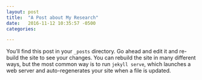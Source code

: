 ```yaml
---
layout: post  
title:  "A Post about My Research"  
date:   2016-11-12 10:35:57 -0500  
categories:   

---
```

You’ll find this post in your `_posts` directory. Go ahead and edit it and re-build the site to see your changes. You can rebuild the site in many different ways, but the most common way is to run `jekyll serve`, which launches a web server and auto-regenerates your site when a file is updated.
